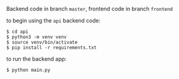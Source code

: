Backend code in branch `master`, frontend code in branch `frontend`

to begin using the `api` backend code:

```commandline
$ cd api
$ python3 -m venv venv
$ source venv/bin/activate
$ pip install -r requirements.txt
```

to run the backend app:

```commandline
$ python main.py
```

